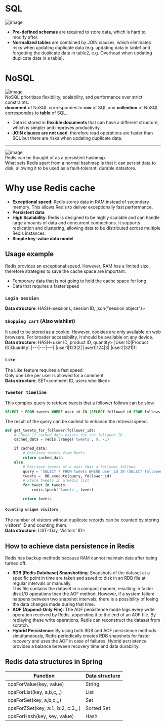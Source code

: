 # SQL
![image](https://user-images.githubusercontent.com/67142421/177896991-3d9ef63a-30d7-4c7a-9695-cc48baa8b120.png)<br>
- **Pre-defined schemas** are required to store data, which is hard to modify after.
- **Normalized tables** are combined by JOIN clauses, which eliminates risks when updating duplicate data (e.g. updating data in table1 and forgetting the duplicate data in table2, e.g. Overhead when updating duplicate data in a table).

# NoSQL
![image](https://user-images.githubusercontent.com/67142421/177898003-73e84048-afd7-4979-91f3-798c07ab27fa.png)<br>
NoSQL prioritizes flexibility, scalability, and performance over strict constraints.<br>
**document** of NoSQL correspondes to **row** of SQL and **collection** of NoSQL correspondes to **table** of SQL.<br>
- Data is stored in **flexible documents** that can have a different structure, which is simpler and improves productivity.
- **JOIN clauses are not used**, therefore read operations are faster than SQL but there are risks when updating duplicate data.

---

![image](https://github.com/vacu9708/Fundamental-knowledge/assets/67142421/6b101735-9618-4a29-af7c-f3dbf6f2473a)<br>
Redis can be thought of as a persistent hashmap.<br>
What sets Redis apart from a normal hashmap is that it can persist data to disk, allowing it to be used as a fault-tolerant, durable datastore.
# Why use Redis cache
- **Exceptional speed**: Redis stores data in RAM instead of secondary memory. This allows Redis to deliver exceptionally fast performance.
- **Persistent data**
- **High Scalability**: Redis is designed to be highly scalable and can handle large amounts of data and concurrent connections. It supports replication and clustering, allowing data to be distributed across multiple Redis instances.
- **Simple key-value data model**

## Usage example
Redis provides an exceptional speed. However, RAM has a limited size, therefore strategies to save the cache space are important.<br>
- Temporary data that is not going to hold the cache space for long
- Data that requires a faster speed

### `Login session`
**Data structure**: HASH<sessions, session ID, json{"session object"}>

### `Shopping cart` (Also wishlist)
It used to be stored as a cookie. However, cookies are only available on web browsers. For broader accessibility, It should be available on any device. 
**Data structure**: HASH<user ID, product ID, quantity>
|User ID|Product ID|Quantity|
|---|---|---|
|user1|123|2|
|user1|124|3|
|user2|321|1|

### `Like`
The Like feature requires a fast speed<br>
Only one Like per user is allowed for a comment<br>
**Data structure**: SET<comment ID, users who liked>

### `Tweeter timeline`
This complex query to retrieve tweets that a follower follows can be slow.
~~~sql
SELECT * FROM tweets WHERE user_id IN (SELECT followed_id FROM follows WHERE follower_id = "abc123");
~~~
The result of the query can be cached to enhance the retrieval speed.
~~~python
def get_tweets_for_follower(follower_id):
    # Check if cached data exists for the follower ID
    cached_data = redis.lrange('tweets', 0, -1)

    if cached_data:
        # Retrieve tweets from Redis
        return cached_data
    else:
        # Retrieve tweets of a user that a follower follows
        query = 'SELECT * FROM tweets WHERE user_id IN (SELECT followed_id FROM follows WHERE follower_id = %s)'
        tweets =  DB.execute(query, follower_id)
        # Store tweets in a Redis list
        for tweet in tweets:
            redis.lpush('tweets', tweet)

        return tweets
~~~

#### `Counting unique visitors`
The number of visitors without duplicate records can be counted by storing visitors' ID and counting them.<br>
**Data structure**: LIST<Day, Visitors' ID>

## How to achieve data persistence in Redis
Redis has backup methods because RAM cannot maintain data after being turned off.<br>

- **RDB (Redis Database) Snapshotting**: Snapshots of the dataset at a specific point in time are taken and saved to disk in an RDB file at regular intervals or manually.<br>
This file contains the dataset in a compact manner, resulting in faster disk I/O operations than the AOF method. However, if a system failure happens between two snapshot intervals, there is a possibility of losing the data changes made during that time.
- **AOF (Append-Only File)**: The AOF persistence mode logs every write operation received by Redis, appending it to the end of an AOF file. By replaying these write operations, Redis can reconstruct the dataset from scratch.
- **Hybrid Persistence**: By using both RDB and AOF persistence methods simultaneously, Redis periodically creates RDB snapshots for faster recovery and uses the AOF in case of failures. Hybrid persistence provides a balance between recovery time and data durability.

## Redis data structures in Spring
|Function|Data structure|
|---|---|
|opsForValue(key, value)|String|
|opsForList(key, a,b,c,,,)|List|
|opsForSet(key, a,b,c,,,)|Set|
|opsForZSet(key, a:1, b:2, c:3,,,)|Sorted Set|
|opsForHash(key, key, value)|Hash|

